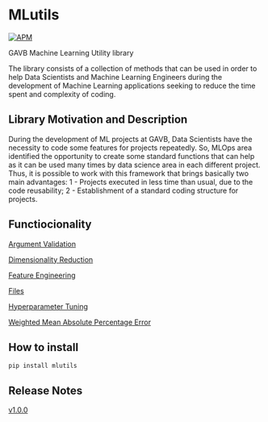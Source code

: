 # **MLutils**

[![APM](https://img.shields.io/apm/l/python?style=plastic)](./LICENSE)


GAVB Machine Learning Utility library

The library consists of a collection of methods that can be used in order to help Data Scientists and Machine Learning Engineers during the development of Machine Learning applications seeking to reduce the time spent and complexity of coding.


## **Library Motivation and Description**

During the development of ML projects at GAVB, Data Scientists have the necessity to code some features for projects repeatedly. So, MLOps area identified the opportunity to create some standard functions that can help as it can be used many times by data science area in each different project.
Thus, it is possible to work with this framework that brings basically two main advantages: 
1 - Projects executed in less time than usual, due to the code reusability;
2 - Establishment of a standard coding structure for projects.

## **Functiocionality**

[Argument Validation](./exercises/argument_validation.ipynb)

[Dimensionality Reduction](./exercises/dimensionality_reduction.ipynb)

[Feature Engineering](./exercises/feature_engineering.ipynb)

[Files](./exercises/files.ipynb)

[Hyperparameter Tuning](./exercises/hyperparameter_tuning.ipynb)

[Weighted Mean Absolute Percentage Error](./exercises/weighted_mean_absolute_percentage_error.ipynb)


## **How to install**

```
pip install mlutils
```


## **Release Notes**

[v1.0.0](.mlutils/CHANGELOG.md)

